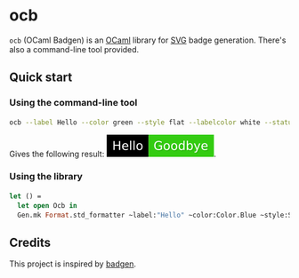 # ocb

`ocb` (OCaml Badgen) is an [OCaml] library for [SVG] badge generation. There's also a command-line tool provided.

## Quick start

### Using the command-line tool

```sh
ocb --label Hello --color green --style flat --labelcolor white --status Goodbye > out.svg && xdg-open out.svg
```

Gives the following result: [![cli example](example/cli.svg)](example/cli.svg).

### Using the library

```ml
let () =
  let open Ocb in
  Gen.mk Format.std_formatter ~label:"Hello" ~color:Color.Blue ~style:Style.Flat ~label_color:Color.White ~status:"Goodbye" ()
```

## Credits

This project is inspired by [badgen].

[badgen]: https://github.com/badgen/badgen
[OCaml]: https://ocaml.org/
[SVG]: https://en.wikipedia.org/wiki/Scalable_Vector_Graphics
